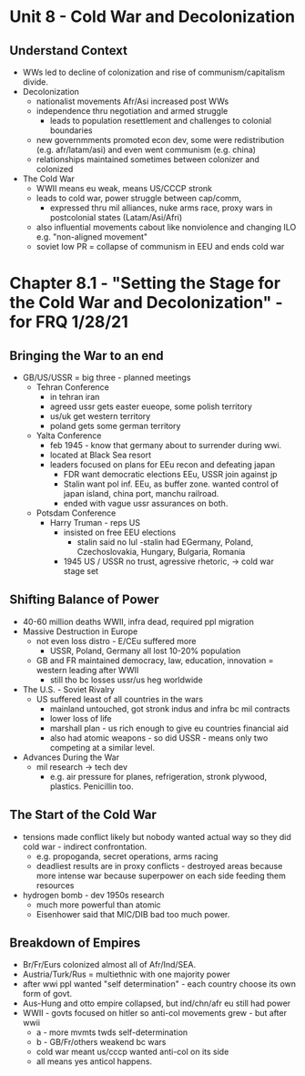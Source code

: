 Unit 8 - Cold War and Decolonization
================
Understand Context
---------
- WWs led to decline of colonization and rise of communism/capitalism divide.
- Decolonization
  - nationalist movements Afr/Asi increased post WWs
  - independence thru negotiation and armed struggle
    - leads to population resettlement and challenges to colonial boundaries
  - new governmments promoted econ dev, some were redistribution (e.g. afr/latam/asi) and even went communism (e.g. china)
  - relationships maintained sometimes between colonizer and colonized
- The Cold War
  - WWII means eu weak, means US/CCCP stronk
  - leads to cold war, power struggle between cap/comm,
    - expressed thru mil alliances, nuke arms race, proxy wars in postcolonial states (Latam/Asi/Afri)
  - also influential movements cabout like nonviolence and changing ILO e.g. "non-aligned movement"
  - soviet low PR = collapse of communism in EEU and ends cold war


Chapter 8.1 - "Setting the Stage for the Cold War and Decolonization" - for FRQ 1/28/21
=========================================================
Bringing the War to an end
---------------------------
- GB/US/USSR = big three - planned meetings
  - Tehran Conference
    - in tehran iran
    - agreed ussr gets easter eueope, some polish territory
    - us/uk get western territory
    - poland gets some german territory
  - Yalta Conference
    - feb  1945 - know that germany about to surrender during wwi.
    - located at Black Sea resort
    - leaders focused on plans for EEu recon and defeating japan
      - FDR want democratic elections EEu, USSR join against jp
      - Stalin want pol inf. EEu, as buffer zone. wanted control of japan island, china port, manchu railroad.
      - ended with vague ussr assurances on both.
  - Potsdam Conference
    - Harry Truman - reps US
      - insisted on free EEU elections
        - stalin said no lul
      -stalin had EGermany, Poland, Czechoslovakia, Hungary, Bulgaria, Romania
      - 1945 US / USSR no trust, agressive rhetoric, -> cold war stage set

Shifting Balance of Power
----------------------------------------------------------
- 40-60 million deaths WWII, infra dead, required ppl migration
- Massive Destruction in Europe
  - not even loss distro - E/CEu suffered more
    - USSR, Poland, Germany all lost 10-20% population
  - GB and FR maintained democracy, law, education, innovation = western leading after WWII
    - still tho bc losses ussr/us heg worldwide
- The U.S. - Soviet Rivalry
  - US suffered least of all countries in the wars
    - mainland untouched, got stronk indus and infra bc mil contracts
    - lower loss of life
    - marshall plan - us rich enough to give eu countries financial aid
    - also had atomic weapons - so did USSR - means only two competing at a similar level.
- Advances During the War
  - mil research -> tech dev
    - e.g. air pressure for planes, refrigeration, stronk plywood, plastics. Penicillin too.


The Start of the Cold War
---------------
- tensions made conflict likely but nobody wanted actual way so they did cold war - indirect confrontation.
  - e.g. propoganda, secret operations, arms racing
  - deadliest results are in proxy conflicts - destroyed areas because more intense war because superpower on each side feeding them resources
- hydrogen bomb - dev 1950s research
  - much more powerful than atomic
  - Eisenhower said that MIC/DIB bad too much power.


Breakdown of Empires
----------------
- Br/Fr/Eurs colonized almost all of Afr/Ind/SEA.
- Austria/Turk/Rus = multiethnic with one majority power
- after wwi ppl wanted "self determination" - each country choose its own form of govt.
- Aus-Hung and otto empire collapsed, but ind/chn/afr eu still had power
- WWII - govts focused on hitler so anti-col movements grew - but after wwii
  - a - more mvmts twds self-determination
  - b - GB/Fr/others weakend bc wars
  - cold war meant us/cccp wanted anti-col on its side
  - all means yes anticol happens.

